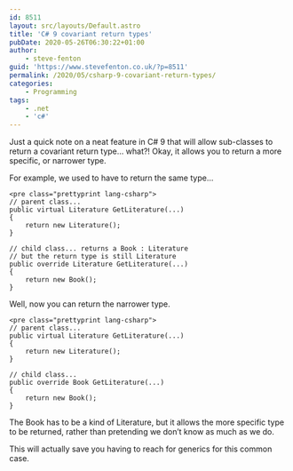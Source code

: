 ```yaml
---
id: 8511
layout: src/layouts/Default.astro
title: 'C# 9 covariant return types'
pubDate: 2020-05-26T06:30:22+01:00
author:
    - steve-fenton
guid: 'https://www.stevefenton.co.uk/?p=8511'
permalink: /2020/05/csharp-9-covariant-return-types/
categories:
    - Programming
tags:
    - .net
    - 'c#'
---
```


Just a quick note on a neat feature in C# 9 that will allow sub-classes to return a covariant return type… what?! Okay, it allows you to return a more specific, or narrower type.

For example, we used to have to return the same type…

```
<pre class="prettyprint lang-csharp">
// parent class...
public virtual Literature GetLiterature(...) 
{
    return new Literature();
}

// child class... returns a Book : Literature
// but the return type is still Literature
public override Literature GetLiterature(...)
{
    return new Book();
}
```

Well, now you can return the narrower type.

```
<pre class="prettyprint lang-csharp">
// parent class...
public virtual Literature GetLiterature(...)
{
    return new Literature();
}

// child class...
public override Book GetLiterature(...)
{
    return new Book();
}
```

The Book has to be a kind of Literature, but it allows the more specific type to be returned, rather than pretending we don’t know as much as we do.

This will actually save you having to reach for generics for this common case.